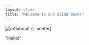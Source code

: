 ```yaml
---
layout: slide
title: "Welcome to our slide deck!"
---
```


![inflatocat](https://octodex.github.com/images/inflatocat.png)
{: .center}

"Hello!"
